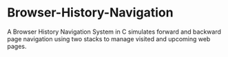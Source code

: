 # Browser-History-Navigation
A Browser History Navigation System in C simulates forward and backward page navigation using two stacks to manage visited and upcoming web pages.

